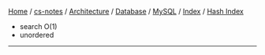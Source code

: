 [Home](https://mengxianbin.github.io) /
[cs-notes](https://mengxianbin.github.io/cs-notes/site) /
[Architecture](https://mengxianbin.github.io/cs-notes/site/Architecture) /
[Database](https://mengxianbin.github.io/cs-notes/site/Architecture/Database) /
[MySQL](https://mengxianbin.github.io/cs-notes/site/Architecture/Database/MySQL) /
[Index](https://mengxianbin.github.io/cs-notes/site/Architecture/Database/MySQL/Index) /
[Hash Index](https://mengxianbin.github.io/cs-notes/site/Architecture/Database/MySQL/Index/Hash%20Index)

* search O(1)
* unordered

---
